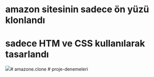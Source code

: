 # amazon sitesinin sadece ön yüzü klonlandı

# sadece HTM ve CSS kullanılarak tasarlandı

<img src="amazon.clone.gif.gif"/>#   a m a z o n e . c l o n e  
 #   p r o j e - d e n e m e l e r i  
 